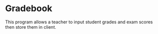 # Gradebook
This program allows a teacher to input student grades and exam scores then store them in client.
